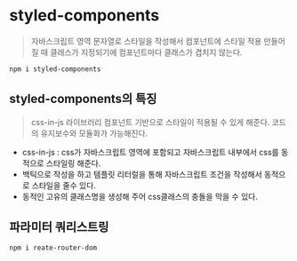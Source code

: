 # styled-components
>자바스크립트 영역 문자열로 스타일을 작성해서
> 컴포넌트에 스타일 적용
> 만들어질 때 클래스가 지정되기에 컴포넌트마다 클래스가 겹치지 않는다.
```sh
npm i styled-components
```

## styled-components의 특징
> css-in-js 라이브러리
> 컴포넌트 기반으로 스타일이 적용될 수 있게 해준다.
> 코드의 유지보수와 모듈화가 가능해진다.

- css-in-js : css가 자바스크립트 영역에 포함되고 자바스크립트 내부에서 css를 동적으로 스타일링 해준다.
- 백틱으로 작성을 하고 템플릿 리터럴을 통해 자바스크립트 조건을 작성해서 동적으로 스타일을 줄수 있다.
- 동적인 고유의 클래스명을 생성해 주어 css클래스의 충돌을 막을 수 있다.

## 파라미터 쿼리스트링
```sh
npm i reate-router-dom
```